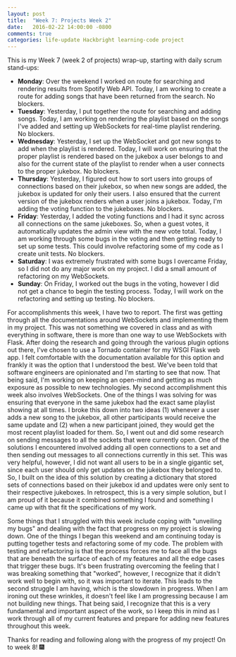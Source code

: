 ```yaml
---
layout: post
title:  "Week 7: Projects Week 2"
date:   2016-02-22 14:00:00 -0800
comments: true
categories: life-update Hackbright learning-code project
---
```

<!--Introduction-->
This is my Week 7 (week 2 of projects) wrap-up, starting with daily scrum stand-ups:

- **Monday**: Over the weekend I worked on route for searching and rendering results from Spotify Web API. Today, I am working to create a route for adding songs that have been returned from the search. No blockers. 
- **Tuesday**: Yesterday, I put together the route for searching and adding songs. Today, I am working on rendering the playlist based on the songs I've added and setting up WebSockets for real-time playlist rendering. No blockers.
- **Wednesday**: Yesterday, I set up the WebSocket and got new songs to add when the playlist is rendered. Today, I will work on ensuring that the proper playlist is rendered based on the jukebox a user belongs to and also for the current state of the playlist to render when a user connects to the proper jukebox. No blockers.
- **Thursday**: Yesterday, I figured out how to sort users into groups of connections based on their jukebox, so when new songs are added, the jukebox is updated for only their users. I also ensured that the current version of the jukebox renders when a user joins a jukebox. Today, I'm adding the voting function to the jukeboxes. No blockers.
- **Friday**: Yesterday, I added the voting functions and I had it sync across all connections on the same jukeboxes. So, when a guest votes, it automatically updates the admin view with the new vote total. Today, I am working through some bugs in the voting and then getting ready to set up some tests. This could involve refactoring some of my code as I create unit tests. No blockers.
- **Saturday**: I was extremely frustrated with some bugs I overcame Friday, so I did not do any major work on my project. I did a small amount of refactoring on my WebSockets.
- **Sunday**: On Friday, I worked out the bugs in the voting, however I did not get a chance to begin the testing process. Today, I will work on the refactoring and setting up testing. No blockers.

<!--Accomplishments-->
For accomplishments this week, I have two to report. The first was getting through all the documentations around WebSockets and implementing them in my project. This was not something we covered in class and as with everything in software, there is more than one way to use WebSockets with Flask. After doing the research and going through the various plugin options out there, I've chosen to use a Tornado container for my WSGI Flask web app. I felt comfortable with the documentation available for this option and frankly it was the option that I understood the best. We've been told that software engineers are opinionated and I'm starting to see that now. That being said, I'm working on keeping an open-mind and getting as much exposure as possible to new technologies. My second accomplishment this week also involves WebSockets. One of the things I was solving for was ensuring that everyone in the same jukebox had the exact same playlist showing at all times. I broke this down into two ideas (1) whenever a user adds a new song to the jukebox, all other participants would receive the same update and (2) when a new participant joined, they would get the most recent playlist loaded for them. So, I went out and did some research on sending messages to all the sockets that were currently open. One of the solutions I encountered involved adding all open connections to a set and then sending out messages to all connections currently in this set. This was very helpful, however, I did not want all users to be in a single gigantic set, since each user should only get updates on the jukebox they belonged to. So, I built on the idea of this solution by creating a dictionary that stored sets of connections based on their jukebox id and updates were only sent to their respective jukeboxes. In retrospect, this is a very simple solution, but I am proud of it because it combined something I found and something I came up with that fit the specifications of my work.

<!--Things I struggled with-->
Some things that I struggled with this week include coping with "unveiling my bugs" and dealing with the fact that progress on my project is slowing down. One of the things I began this weekend and am continuing today is putting together tests and refactoring some of my code. The problem with testing and refactoring is that the process forces me to face all the bugs that are beneath the surface of each of my features and all the edge cases that trigger these bugs. It's been frustrating overcoming the feeling that I was breaking something that "worked", however, I recognize that it didn't work well to begin with, so it was important to iterate. This leads to the second struggle I am having, which is the slowdown in progress. When I am ironing out these wrinkles, it doesn't feel like I am progressing because I am not building new things. That being said, I recognize that this is a very fundamental and important aspect of the work, so I keep this in mind as I work through all of my current features and prepare for adding new features throughout this week.

Thanks for reading and following along with the progress of my project! On to week 8! &#127878;
